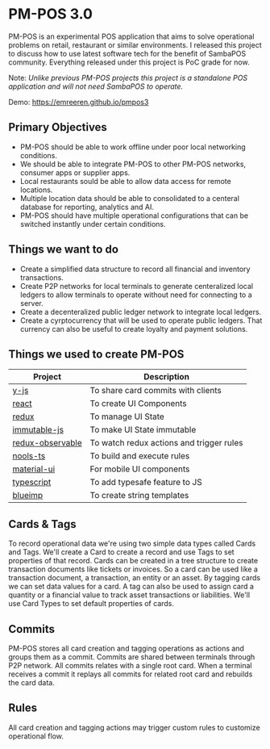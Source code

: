 # PM-POS 3.0

PM-POS is an experimental POS application that aims to solve operational problems on retail, restaurant or similar environments. I released this project to discuss how to use latest software tech for the benefit of SambaPOS community. Everything released under this project is PoC grade for now.

Note: _Unlike previous PM-POS projects this project is a standalone POS application and will not need SambaPOS to operate._

Demo: https://emreeren.github.io/pmpos3

## Primary Objectives

* PM-POS should be able to work offline under poor local networking conditions.
* We should be able to integrate PM-POS to other PM-POS networks, consumer apps or supplier apps.
* Local restaurants sould be able to allow data access for remote locations.
* Multiple location data should be able to consolidated to a centeral database for reporting, analytics and AI.
* PM-POS should have multiple operational configurations that can be switched instantly under certain conditions.

## Things we want to do

* Create a simplified data structure to record all financial and inventory transactions.
* Create P2P networks for local terminals to generate centeralized local ledgers to allow terminals to operate without need for connecting to a server.
* Create a decenteralized public ledger network to integrate local ledgers.
* Create a cyrptocurrency that will be used to operate public ledgers. That currency can also be useful to create loyalty and payment solutions.

## Things we used to create PM-POS

| Project                                                    | Description                              |
| ---------------------------------------------------------- | ---------------------------------------- |
| [y-js](http://y-js.org/)                                   | To share card commits with clients       |
| [react](https://reactjs.org/)                              | To create UI Components                  |
| [redux](https://redux.js.org/)                             | To manage UI State                       |
| [immutable-js](https://facebook.github.io/immutable-js/)   | To make UI State immutable               |
| [redux-observable](https://redux-observable.js.org/)       | To watch redux actions and trigger rules |
| [nools-ts](https://github.com/taoqf/nools-ts)              | To build and execute rules               |
| [material-ui](http://www.material-ui.com/)                 | For mobile UI components                 |
| [typescript](https://www.typescriptlang.org/)              | To add typesafe feature to JS            |
| [blueimp](https://github.com/blueimp/JavaScript-Templates) | To create string templates               |

## Cards & Tags

To record operational data we're using two simple data types called Cards and Tags. We'll create a Card to create a record and use Tags to set properties of that record. Cards can be created in a tree structure to create transaction documents like tickets or invoices. So a card can be used like a transaction document, a transaction, an entity or an asset. By tagging cards we can set data values for a card. A tag can also be used to assign card a quantity or a financial value to track asset transactions or liabilities. We'll use Card Types to set default properties of cards.

## Commits

PM-POS stores all card creation and tagging operations as actions and groups them as a commit. Commits are shared between terminals through P2P network. All commits relates with a single root card. When a terminal receives a commit it replays all commits for related root card and rebuilds the card data.

## Rules

All card creation and tagging actions may trigger custom rules to customize operational flow.
